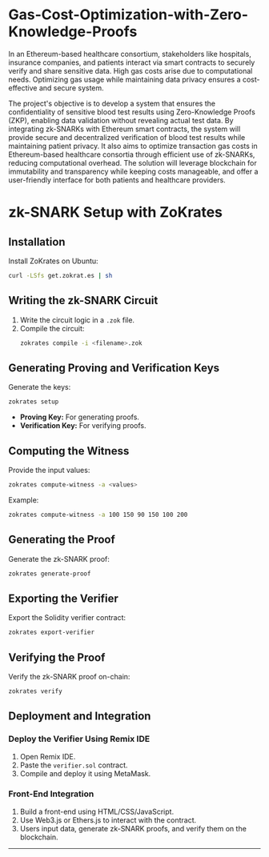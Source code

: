 # Gas-Cost-Optimization-with-Zero-Knowledge-Proofs
 In an Ethereum-based healthcare consortium, stakeholders like hospitals, insurance companies, and patients interact via smart contracts to securely verify and share sensitive data. High gas costs arise due to computational needs. Optimizing gas usage while maintaining data privacy ensures a cost-effective and secure system.

 The project's objective is to develop a system that ensures the confidentiality of sensitive blood test results using Zero-Knowledge Proofs (ZKP), enabling data validation without revealing actual test data. By integrating zk-SNARKs with Ethereum smart contracts, the system will provide secure and decentralized verification of blood test results while maintaining patient privacy. It also aims to optimize transaction gas costs in Ethereum-based healthcare consortia through efficient use of zk-SNARKs, reducing computational overhead. The solution will leverage blockchain for immutability and transparency while keeping costs manageable, and offer a user-friendly interface for both patients and healthcare providers.


# zk-SNARK Setup with ZoKrates

## Installation
Install ZoKrates on Ubuntu:
```bash
curl -LSfs get.zokrat.es | sh
```

## Writing the zk-SNARK Circuit
1. Write the circuit logic in a `.zok` file.
2. Compile the circuit:
   ```bash
   zokrates compile -i <filename>.zok
   ```

## Generating Proving and Verification Keys
Generate the keys:
```bash
zokrates setup
```
- **Proving Key:** For generating proofs.
- **Verification Key:** For verifying proofs.

## Computing the Witness
Provide the input values:
```bash
zokrates compute-witness -a <values>
```
Example:
```bash
zokrates compute-witness -a 100 150 90 150 100 200
```

## Generating the Proof
Generate the zk-SNARK proof:
```bash
zokrates generate-proof
```

## Exporting the Verifier
Export the Solidity verifier contract:
```bash
zokrates export-verifier
```

## Verifying the Proof
Verify the zk-SNARK proof on-chain:
```bash
zokrates verify
```

## Deployment and Integration

### Deploy the Verifier Using Remix IDE
1. Open Remix IDE.
2. Paste the `verifier.sol` contract.
3. Compile and deploy it using MetaMask.

### Front-End Integration
1. Build a front-end using HTML/CSS/JavaScript.
2. Use Web3.js or Ethers.js to interact with the contract.
3. Users input data, generate zk-SNARK proofs, and verify them on the blockchain.

--- 


